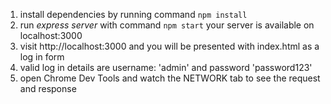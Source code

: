 1. install dependencies by running command `npm install`
2. run *express server* with command `npm start` your server is available on localhost:3000
3. visit http://localhost:3000 and you will be presented with index.html as a log in form
4. valid log in details are username: 'admin' and password 'password123'
5. open Chrome Dev Tools and watch the NETWORK tab to see the request and response